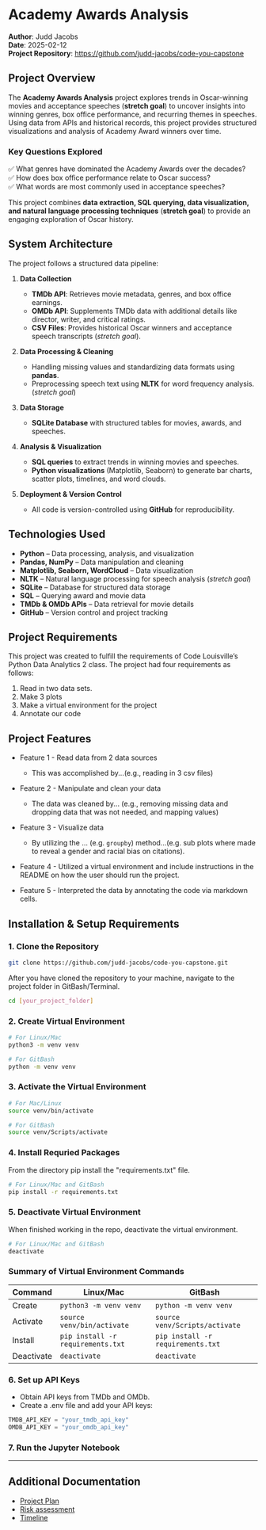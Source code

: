 # Academy Awards Analysis

**Author**: Judd Jacobs  
**Date**: 2025-02-12  
**Project Repository**: <https://github.com/judd-jacobs/code-you-capstone>

## Project Overview

The **Academy Awards Analysis** project explores trends in Oscar-winning movies and acceptance speeches (**stretch goal**) to uncover insights into winning genres, box office performance, and recurring themes in speeches. Using data from APIs and historical records, this project provides structured visualizations and analysis of Academy Award winners over time.

### Key Questions Explored

✅ What genres have dominated the Academy Awards over the decades?  
✅ How does box office performance relate to Oscar success?  
✅ What words are most commonly used in acceptance speeches?  

This project combines **data extraction, SQL querying, data visualization, and natural language processing techniques** (**stretch goal**) to provide an engaging exploration of Oscar history.

## System Architecture

The project follows a structured data pipeline:

1. **Data Collection**
   - **TMDb API**: Retrieves movie metadata, genres, and box office earnings.  
   - **OMDb API**: Supplements TMDb data with additional details like director, writer, and critical ratings.  
   - **CSV Files**: Provides historical Oscar winners and acceptance speech transcripts (*stretch goal*).  

2. **Data Processing & Cleaning**
   - Handling missing values and standardizing data formats using **pandas**.  
   - Preprocessing speech text using **NLTK** for word frequency analysis. (*stretch goal*)

3. **Data Storage**
   - **SQLite Database** with structured tables for movies, awards, and speeches.  

4. **Analysis & Visualization**
   - **SQL queries** to extract trends in winning movies and speeches.  
   - **Python visualizations** (Matplotlib, Seaborn) to generate bar charts, scatter plots, timelines, and word clouds.  

5. **Deployment & Version Control**
   - All code is version-controlled using **GitHub** for reproducibility.

## Technologies Used

- **Python** – Data processing, analysis, and visualization  
- **Pandas, NumPy** – Data manipulation and cleaning  
- **Matplotlib, Seaborn, WordCloud** – Data visualization
- **NLTK** – Natural language processing for speech analysis (*stretch goal*)
- **SQLite** – Database for structured data storage  
- **SQL** – Querying award and movie data  
- **TMDb & OMDb APIs** – Data retrieval for movie details  
- **GitHub** – Version control and project tracking

## Project Requirements

This project was created to fulfill the requirements of Code Louisville’s Python Data Analytics 2 class. The project had four requirements as follows:

1. Read in two data sets.
2. Make 3 plots
3. Make a virtual environment for the project
4. Annotate our code

## Project Features

- Feature 1 - Read data from 2 data sources
  - This was accomplished by...(e.g., reading in 3 csv files)

- Feature 2 - Manipulate and clean your data
  - The data was cleaned by... (e.g., removing missing data and dropping data that was not needed, and mapping values)

- Feature 3 - Visualize data
  - By utilizing the ... (e.g. `groupby`) method...(e.g. sub plots where made to reveal a gender and racial bias on citations).

- Feature 4 - Utilized a virtual environment and include instructions in the README on how the user should run the project.

- Feature 5 - Interpreted the data by annotating the code via markdown cells.

## Installation & Setup Requirements

### 1. Clone the Repository

```bash
git clone https://github.com/judd-jacobs/code-you-capstone.git
```

After you have cloned the repository to your machine, navigate to the project folder in GitBash/Terminal.

```bash
cd [your_project_folder]
```

### 2. Create Virtual Environment

```bash
# For Linux/Mac
python3 -m venv venv

# For GitBash
python -m venv venv
```

### 3. Activate the Virtual Environment

```bash
# For Mac/Linux
source venv/bin/activate   

# For GitBash
source venv/Scripts/activate      
```

### 4. Install Requried Packages

From the directory pip install the "requirements.txt" file.

```bash
# For Linux/Mac and GitBash
pip install -r requirements.txt
```

### 5. Deactivate Virtual Environment

When finished working in the repo, deactivate the virtual environment.

```bash
# For Linux/Mac and GitBash
deactivate
```

### Summary of Virtual Environment Commands

| Command | Linux/Mac | GitBash |
| ------- | --------- | ------- |
| Create | `python3 -m venv venv` | `python -m venv venv` |
| Activate | `source venv/bin/activate` | `source venv/Scripts/activate` |
| Install | `pip install -r requirements.txt` | `pip install -r requirements.txt` |
| Deactivate | `deactivate` | `deactivate` |

### 6. Set up API Keys

- Obtain API keys from TMDb and OMDb.
- Create a .env file and add your API keys:

```python
TMDB_API_KEY = "your_tmdb_api_key"
OMDB_API_KEY = "your_omdb_api_key"
```

### 7. Run the Jupyter Notebook

---

## Additional Documentation

- [Project Plan](project_plan.md)
- [Risk assessment](risk_assessment.md)
- [Timeline](timeline.md)
